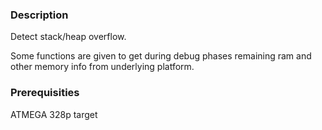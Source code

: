 ### Description
Detect stack/heap overflow.

Some functions are given to get during debug phases remaining ram and other memory info from underlying platform.

### Prerequisities
ATMEGA 328p target 
